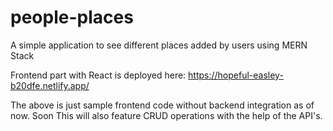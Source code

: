 # people-places
A simple application to see different places added by users using MERN Stack

Frontend part with React is deployed here: https://hopeful-easley-b20dfe.netlify.app/

The above is just sample frontend code without backend integration as of now. Soon This will also feature CRUD operations with the help of the API's.